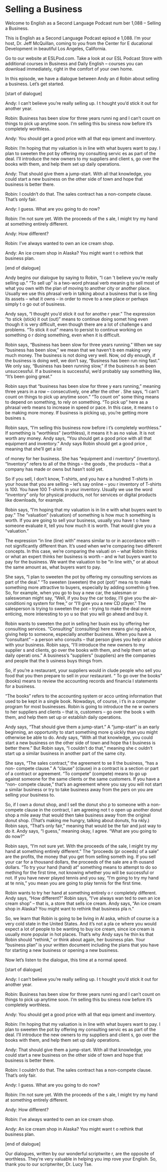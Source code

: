 # Selling a Business

Welcome to English as a Second Language Podcast num ber 1,088 – Selling a Business.

This is English as a Second Language Podcast episod e 1,088. I’m your host, Dr. Jeff McQuillan, coming to you from the Center for E ducational Development in beautiful Los Angeles, California.

Go to our website at ESLPod.com. Take a look at our  ESL Podcast Store with additional courses in Business and Daily English – courses you can download immediately, right in the comfort of your own home.

In this episode, we have a dialogue between Andy an d Robin about selling a business. Let’s get started.

[start of dialogue]

Andy: I can’t believe you’re really selling up. I t hought you’d stick it out for another year.

Robin: Business has been slow for three years runni ng and I can’t count on things to pick up anytime soon. I’m selling this bu siness now before it’s completely worthless.

Andy: You should get a good price with all that equ ipment and inventory.

Robin: I’m hoping that my valuation is in line with  what buyers want to pay. I plan to sweeten the pot by offering my consulting servic es as part of the deal. I’ll introduce the new owners to my suppliers and client s, go over the books with them, and help them set up daily operations.

Andy: That should give them a jump-start. With all that knowledge, you could start a new business on the other side of town and hope that business is better there.

Robin: I couldn’t do that. The sales contract has a  non-compete clause. That’s only fair.

Andy: I guess. What are you going to do now?

Robin: I’m not sure yet. With the proceeds of the s ale, I might try my hand at something entirely different.

Andy: How different?

Robin: I’ve always wanted to own an ice cream shop.

Andy: An ice cream shop in Alaska? You might want t o rethink that business plan.

[end of dialogue]

Andy begins our dialogue by saying to Robin, “I can ’t believe you’re really selling up.” “To sell up” is a two-word phrasal verb meanin g to sell most of what you own with the plan of moving to another city or another place. Usually we use this phrasal verb in talking about a business that is se lling its assets – what it owns – in order to move to a new place or perhaps simply t o go out of business.

Andy says, “I thought you’d stick it out for anothe r year.” The expression “to stick (stick) it out (out)” means to continue doing somet hing even though it is very difficult, even though there are a lot of challenge s and problems. “To stick it out” means to persist to continue working on something o r doing something, even when it is difficult.

Robin says, “Business has been slow for three years  running.” When we say “business has been slow,” we mean that we haven’t b een making very much money. The business is not doing very well. Now, od dly enough, if the business is doing well, we don’t say, “Business has been run ning fast.” We only say, “Business has been running slow,” if the business h as been unsuccessful. If a business is successful, we’d probably say something  like, “It’s been going great.”

Robin says that “business has been slow for three y ears running,” meaning three years in a row – consecutively, one after the other . She says, “I can’t count on things to pick up anytime soon.” “To count on” some thing means to depend on something, to rely on something. “To pick up” here as a phrasal verb means to increase in speed or pace. In this case, it means t o be making more money. If business is picking up, you’re getting more busines s.

Robin says, “I’m selling this business now before i t’s completely worthless.” If something is “worthless” (worthless), it means it h as no value. It is not worth any money. Andy says, “You should get a good price with  all that equipment and inventory.” Andy says Robin should get a good price , meaning that she’ll get a lot

of money for her business. She has “equipment and i nventory” (inventory). “Inventory” refers to all of the things – the goods , the products – that a company has made or owns but hasn’t sold yet.

So if you sell, I don’t know, T-shirts, and you hav e a hundred T-shirts in your house that you are selling – let’s say online – you r inventory of T-shirts is 100. You have 100 T-shirts in your inventory. Usually we  use the word “inventory” only for physical products, not for services or digital products like downloads, for example.

Robin says, “I’m hoping that my valuation is in lin e with what buyers want to pay.” The “valuation” (valuation) of something is how muc h something is worth. If you are going to sell your business, usually you have t o have someone evaluate it, tell you how much it is worth. That would give you a “valuation.”

The expression “in line (line) with” means similar to or in accordance with – not significantly different than. It’s used when we’re comparing two different concepts. In this case, we’re comparing the valuati on – what Robin thinks or what an expert thinks her business is worth – and w hat buyers want to pay for the business. We want the valuation to be “in line with,” or at about the same amount as, what buyers want to pay.

She says, “I plan to sweeten the pot by offering my  consulting services as part of the deal.” “To sweeten (sweeten) the pot (pot)” mea ns to make something more attractive to buyers, especially by adding somethin g free. So, for example, when you go to buy a new car, the salesman or saleswoman  might say, “Well, if you buy the car today, I’ll give you the air-conditioni ng system for free,” or “I’ll give you a new CD player.” The salesperson is trying to sweeten the pot – trying to make the deal more enticing, more interesting to yo u so that you will go ahead and buy it.

Robin wants to sweeten the pot in selling her busin ess by offering her consulting services. “Consulting” (consulting) here means givi ng advice, giving help to someone, especially another business. When you have  a “consultant” – a person who consults – that person gives you help or advice  with your business. Robin says, “I’ll introduce the new owners to my supplier s and clients, go over the books with them, and help them set up daily operati ons.” A business’s “suppliers” (suppliers) are the companies and people that the b usiness buys things from.

So, if you’re a restaurant, your suppliers would in clude people who sell you food that you then prepare to sell in your restaurant. “ To go over the books” (books) means to review the accounting records and financia l statements for a business.

“The books” refers to the accounting system or acco unting information that used to be kept in a single book. Nowadays, of course, i t’s in a computer program for most businesses. Robin is going to introduce the ne w owners to her suppliers and clients – that is, customers – go over the book s with them, and help them set up or establish daily operations.

Andy says, “That should give them a jump-start.” A “jump-start” is an early beginning, an opportunity to start something more q uickly than you might otherwise be able to do. Andy says, “With all that knowledge, you could start a new business on the other side of town and hope tha t business is better there.” But Robin says, “I couldn’t do that,” meaning she c ouldn’t start up a similar business in another part of the same city.

She says, “The sales contract,” the agreement to se ll the business, “has a non- compete clause.” A “clause” (clause) in a contract is a section or part of a contract or agreement. “To compete” (compete) means  to go up against someone for the same clients or the same customers.  If you have a “non- compete clause,” that’s an agreement where you say you will not start a similar business or try to take business away from the pers on you are selling your business to.

So, if I own a donut shop, and I sell the donut sho p to someone with a non- compete clause in the contract, I am agreeing not t o open up another donut shop a mile away that would then take business away from  the original donut shop. (That’s making me hungry, talking about donuts, fra nkly.) Robin says, “That’s only fair,” meaning that would be the fair and just  way to do it. Andy says, “I guess,” meaning okay, I agree. “What are you going to do now?”

Robin says, “I’m not sure yet. With the proceeds of  the sale, I might try my hand at something entirely different.” The “proceeds (pr oceeds) of a sale” are the profits, the money that you get from selling someth ing. If you sell your car for a thousand dollars, the proceeds of the sale are a th ousand dollars. “To try your hand (hand) at” something means to attempt to do so mething for the first time, not knowing whether you will be successful or not. If you have never played tennis and you say, “I’m going to try my hand at te nnis,” you mean you are going to play tennis for the first time.

Robin wants to try her hand at something entirely o r completely different. Andy says, “How different?” Robin says, “I’ve always wan ted to own an ice cream shop” – that is, a store that sells ice cream. Andy  says, “An ice cream shop in Alaska? You might want to rethink that business pla n.”

So, we learn that Robin is going to be living in Al aska, which of course is a very cold state in the United States. And it’s not a pla ce where you would expect a lot of people to be wanting to buy ice cream, since ice  cream is usually more popular in hot places. That’s why Andy says he thin ks that Robin should “rethink,” or think about again, her business plan.  Your “business plan” is your written document including the plans that you have for starting a new business or opening a new business.

Now let’s listen to the dialogue, this time at a normal speed.

[start of dialogue]

Andy: I can’t believe you’re really selling up. I t hought you’d stick it out for another year.

Robin: Business has been slow for three years runni ng and I can’t count on things to pick up anytime soon. I’m selling this bu siness now before it’s completely worthless.

Andy: You should get a good price with all that equ ipment and inventory.

Robin: I’m hoping that my valuation is in line with  what buyers want to pay. I plan to sweeten the pot by offering my consulting servic es as part of the deal. I’ll introduce the new owners to my suppliers and client s, go over the books with them, and help them set up daily operations.

Andy: That should give them a jump-start. With all that knowledge, you could start a new business on the other side of town and hope that business is better there.

Robin: I couldn’t do that. The sales contract has a  non-compete clause. That’s only fair.

Andy: I guess. What are you going to do now?

Robin: I’m not sure yet. With the proceeds of the s ale, I might try my hand at something entirely different.

Andy: How different?

Robin: I’ve always wanted to own an ice cream shop.

 Andy: An ice cream shop in Alaska? You might want t o rethink that business plan.

[end of dialogue]

Our dialogues, written by our wonderful scriptwrite r, are the opposite of worthless. They’re very valuable in helping you imp rove your English. So, thank you to our scriptwriter, Dr. Lucy Tse.



